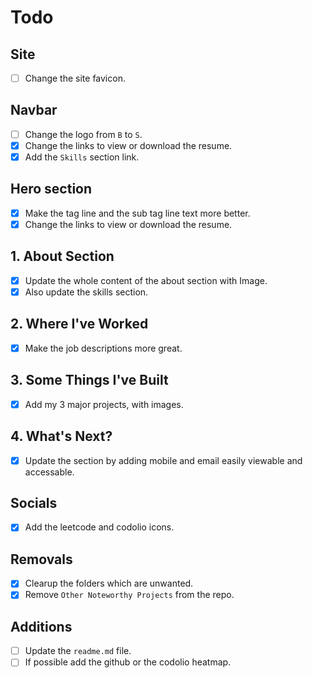 # Todo

## Site

- [ ] Change the site favicon.

## Navbar

- [ ] Change the logo from `B` to `S`.
- [x] Change the links to view or download the resume.
- [x] Add the `Skills` section link.

## Hero section

- [x] Make the tag line and the sub tag line text more better.
- [x] Change the links to view or download the resume.

## 1. About Section

- [x] Update the whole content of the about section with Image.
- [x] Also update the skills section.

## 2. Where I've Worked

- [x] Make the job descriptions more great.

## 3. Some Things I've Built

- [x] Add my 3 major projects, with images.

## 4. What's Next?

- [x] Update the section by adding mobile and email easily viewable and accessable.

## Socials

- [x] Add the leetcode and codolio icons.

## Removals

- [x] Clearup the folders which are unwanted.
- [x] Remove `Other Noteworthy Projects` from the repo.

## Additions

- [ ] Update the `readme.md` file.
- [ ] If possible add the github or the codolio heatmap.
